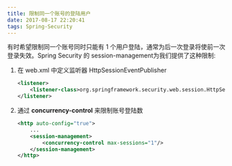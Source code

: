 ```yaml
---
title: 限制同一个账号的登陆用户
date: 2017-08-17 22:20:41
tags: Spring-Security
---
```


有时希望限制同一个账号同时只能有 1 个用户登陆，通常为后一次登录将使前一次登录失效。Spring Security 的 session-management为我们提供了这种限制:

1. 在 web.xml 中定义监听器 HttpSessionEventPublisher

   ```xml
   <listener>
       <listener-class>org.springframework.security.web.session.HttpSessionEventPublisher</listener-class>
   </listener>
   ```

2. 通过 **concurrency-control** 来限制账号登陆数

   ```xml
   <http auto-config="true">
       ...
       <session-management>
           <concurrency-control max-sessions="1"/>
       </session-management>
   </http>
   ```

   ​